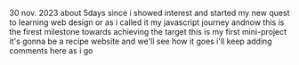 30 nov. 2023
about 5days since i showed interest and started my new quest to learning web design 
or as i called it my javascript journey andnow this is the firest milestone towards achieving the target this is  my first mini-project
it's gonna be a recipe website and we'll see how it goes i'll keep adding comments here as i go
